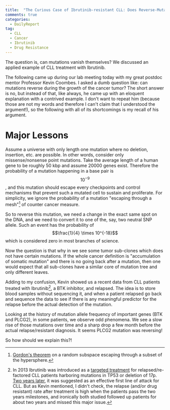 ```yaml
---
title:  "The Curious Case of Ibrutinib-resistant CLL: Does Reverse-Mutations Exist? - Part I"
comments: true 
categories: 
  - DailyReport 
tag: 
  - CLL
  - Cancer
  - Ibrutinib
  - Drug Resistance 
--- 
```

The question is, can mutations vanish themselves? We discussed an applied example of CLL treatment with Ibrutinib. 

The following came up during our lab meeting today with my great postdoc mentor Professor Kevin Coombes. I asked a dumb question like: can mutations reverse during the growth of the cancer tumor? The short answer is no, but instead of that, like always, he came up with an eloquent explanation with a contrived example. I don't want to repeat him (because those are not my words and therefore I can't claim that I understood the argument!), so the following with all of its shortcomings is my recall of his argument.

# Major Lessons

Assume a universe with only length one mutation where no deletion, insertion, etc. are possible. In other words, consider only missense/nonsense point mutations. Take the average length of a human gene to be roughly 50 kbp and assume 20000 genes exist. Therefore the probability of a mutation happening in a base pair is $$10^{-9}$$, and this mutation should escape every checkpoints and control mechanisms that prevent such a mutated cell to sustain and proliferate. For simplicity, we ignore the probability of a mutation "escaping through a mesh"[^1] of counter cancer measure. 

[^1]: [Gordon's theorem](https://dustingmixon.wordpress.com/2014/02/08/gordons-escape-through-a-mesh-theorem/) on a random subspace escaping through a subset of the hypersphere. 

So to reverse this mutation, we need a change in the exact same spot on the DNA, and we need to convert it to one of the, say, two neutral SNP allele. Such an event has the probability of $$\frac{1}{4} \times 10^{-18}$$ which is considered zero in most branches of science. 

Now the question is that why in we see some tumor sub-clones which does not have certain mutations. If the whole cancer definition is "accumulation of somatic mutation" and there is no going back after a mutation, then one would expect that all sub-clones have a similar core of mutation tree and only different leaves. 

Adding to my confusion, Kevin showed us a recent data from CLL patients treated with Ibrutinib[^2], a BTK inhibitor, and relapsed. The idea is to store blood samples without sequencing it, and when a patient relapsed go back and sequence the data to see if there is any meaningful predictor for the relapse before the actual detection of the mutation.  

[^2]: In 2013 Ibrutinib was introduced as a [targeted treatment](http://www.nejm.org/doi/full/10.1056/NEJMoa1215637) for relapsed/re-factored CLL patients harboring mutations in TP53 or deletion of 17p. [Two years later](http://www.nejm.org/doi/full/10.1056/NEJMoa1509388), it was suggested as an effective first line of attack for CLL. But as Kevin mentioned, I didn't check, the relapse (and/or drug resistant) rate after treatment is high when the patients pass the two years milestones, and ironically both studied followed up patients for about two years and missed this major issue. 

Looking at the history of mutation allele frequency of important genes (BTK and PLCG2), in some patients, we observe odd phenomena. We see a slow rise of those mutations over time and a sharp drop a few month before the actual relapse/resistant diagnosis. It seems PLCG2 mutation was reversing! 

So how should we explain this?!
